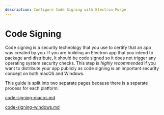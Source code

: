 ```yaml
---
description: Configure Code Signing with Electron Forge
---
```


# Code Signing

Code signing is a security technology that you use to certify that an app was created by you. If you are building an Electron app that you intend to package and distribute, it should be code signed so it does not trigger any operating system security checks. This step is _highly recommended_ if you want to distribute your app publicly as code signing is an important security concept on both macOS and Windows.

This guide is split into two separate pages because there is a separate process for each platform:

<!-- {% content-ref url="code-signing-macos.md" %} -->
[code-signing-macos.md](code-signing-macos.md)
<!-- {% endcontent-ref %} -->

<!-- {% content-ref url="code-signing-windows.md" %} -->
[code-signing-windows.md](code-signing-windows.md)
<!-- {% endcontent-ref %} -->
